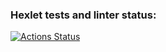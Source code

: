 ### Hexlet tests and linter status:
[![Actions Status](https://github.com/maxgrin04/python-project-50/actions/workflows/hexlet-check.yml/badge.svg)](https://github.com/maxgrin04/python-project-50/actions)